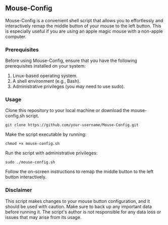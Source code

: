 ## Mouse-Config

Mouse-Config is a convenient shell script that allows you to effortlessly and interactively remap the middle button of your mouse to the left button. 
This is especially useful if you are using an apple magic mouse with a non-apple computer.

### Prerequisites

Before using Mouse-Config, ensure that you have the following prerequisites installed on your system:

1. Linux-based operating system.
2. A shell environment (e.g., Bash).
3. Administrative privileges (you may need to use sudo).

### Usage

Clone this repository to your local machine or download the mouse-config.sh script.

```
git clone https://github.com/your-username/Mouse-Config.git
```

Make the script executable by running:

```
chmod +x mouse-config.sh
```
Run the script with administrative privileges:


```
sudo ./mouse-config.sh
```

Follow the on-screen instructions to remap the middle button to the left button interactively.

### Disclaimer

This script makes changes to your mouse button configuration, and it should be used with caution. Make sure to back up any important data before running it. The script's author is not responsible for any data loss or issues that may arise from its usage.
